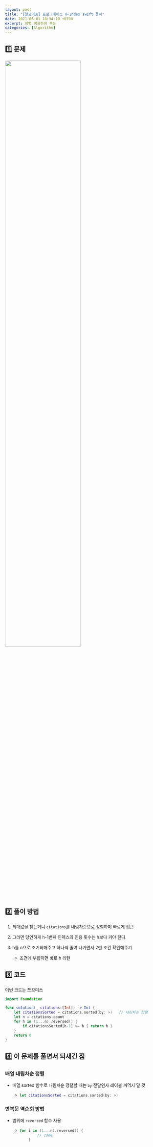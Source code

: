 ```yaml
---
layout: post
title: "[알고리즘] 프로그래머스 H-Index swift 풀이"
date: 2021-06-01 18:34:10 +0700
excerpt: 정렬 이용하여 푸는
categories: [Algorithm]
---
```


## 1️⃣ 문제

<img width="70%" src="https://user-images.githubusercontent.com/47033052/120275413-3ad46300-c2ec-11eb-97a5-965f44141c11.png">



## 2️⃣ 풀이 방법

1. 최대값을 찾는거니 `citations`를 내림차순으로 정렬하며 빠르게 접근

2. 그러면 당연하게 h-1번째 인덱스의 인용 횟수는 h보다 커야 한다.

3. h를 n으로 초기화해주고 하나씩 줄여 나가면서 2번 조건 확인해주기
   - 조건에 부합하면 바로 h 리턴

## 3️⃣ 코드

이번 코드는 쪼꼬미쓰

``` swift
import Foundation

func solution(_ citations:[Int]) -> Int {
    let citationsSorted = citations.sorted(by: >)   // 내림차순 정렬
    let n = citations.count
    for h in (1...n).reversed() {
        if citationsSorted[h-1] >= h { return h }
    }
    return 0
}
```



## 4️⃣ 이 문제를 풀면서 되새긴 점

### 배열 내림차순 정렬

- 배열 sorted 함수로 내림차순 정렬할 때는 `by` 전달인자 레이블 까먹지 말 것

  - ``` swift
    let citationsSorted = citations.sorted(by: >)
    ```


### 반복문 역순회 방법

- 범위에 `reversed` 함수 사용 

  - ``` swift
    for i in (1...n).reversed() {
            // code
        }
    ```
